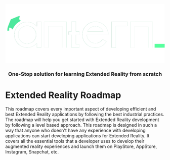 <br />
<div align="center">
  <a target="_blank" href="https://antern.co/">
    <img src="./assets/antern.png" alt="Logo" width="600px">
  </a>

  <h3 align="center">One-Stop solution for learning Extended Reality from scratch</h3>
</div>

# Extended Reality Roadmap
This roadmap covers every important aspect of developing efficient and best Extended Reality applications by following the best industrial practices.
The roadmap will help you get started with Extended Reality development by following a level based approach. This roadmap is designed in such a way that anyone who doesn't have any experience with developing applications can start developing applications for Extended Reality.
It covers all the essential tools that a developer uses to develop their augmented reality experiences and launch them on PlayStore, AppStore, Instagram, Snapchat, etc.